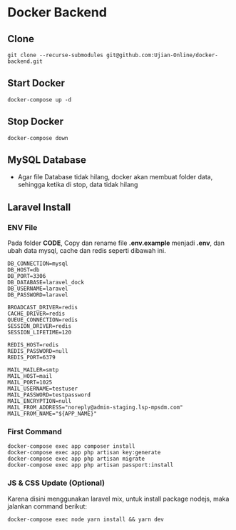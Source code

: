 # Docker Backend

## Clone

```
git clone --recurse-submodules git@github.com:Ujian-Online/docker-backend.git
```

## Start Docker

```
docker-compose up -d
```

## Stop Docker

```
docker-compose down
```

## MySQL Database

- Agar file Database tidak hilang, docker akan membuat folder data, sehingga ketika di stop, data tidak hilang

## Laravel Install

### ENV File

Pada folder **CODE**, Copy dan rename file **.env.example** menjadi **.env**, dan ubah data mysql, cache dan redis seperti dibawah ini.

```
DB_CONNECTION=mysql
DB_HOST=db
DB_PORT=3306
DB_DATABASE=laravel_dock
DB_USERNAME=laravel
DB_PASSWORD=laravel

BROADCAST_DRIVER=redis
CACHE_DRIVER=redis
QUEUE_CONNECTION=redis
SESSION_DRIVER=redis
SESSION_LIFETIME=120

REDIS_HOST=redis
REDIS_PASSWORD=null
REDIS_PORT=6379

MAIL_MAILER=smtp
MAIL_HOST=mail
MAIL_PORT=1025
MAIL_USERNAME=testuser
MAIL_PASSWORD=testpassword
MAIL_ENCRYPTION=null
MAIL_FROM_ADDRESS="noreply@admin-staging.lsp-mpsdm.com"
MAIL_FROM_NAME="${APP_NAME}"
```

### First Command

```
docker-compose exec app composer install
docker-compose exec app php artisan key:generate
docker-compose exec app php artisan migrate
docker-compose exec app php artisan passport:install
```


### JS & CSS Update (Optional)

Karena disini menggunakan laravel mix, untuk install package nodejs, maka jalankan command berikut:

```
docker-compose exec node yarn install && yarn dev
```

